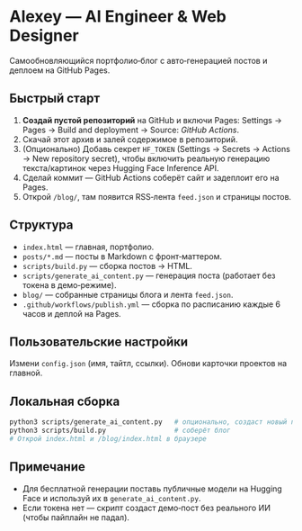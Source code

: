 # Alexey — AI Engineer & Web Designer

Самообновляющийся портфолио‑блог с авто‑генерацией постов и деплоем на GitHub Pages.

## Быстрый старт

1. **Создай пустой репозиторий** на GitHub и включи Pages: Settings → Pages → Build and deployment → Source: *GitHub Actions*.
2. Скачай этот архив и залей содержимое в репозиторий.
3. (Опционально) Добавь секрет `HF_TOKEN` (Settings → Secrets → Actions → New repository secret), чтобы включить реальную генерацию текста/картинок через Hugging Face Inference API.
4. Сделай коммит — GitHub Actions соберёт сайт и задеплоит его на Pages.
5. Открой `/blog/`, там появится RSS‑лента `feed.json` и страницы постов.

## Структура
- `index.html` — главная, портфолио.
- `posts/*.md` — посты в Markdown с фронт‑маттером.
- `scripts/build.py` — сборка постов → HTML.
- `scripts/generate_ai_content.py` — генерация поста (работает без токена в демо‑режиме).
- `blog/` — собранные страницы блога и лента `feed.json`.
- `.github/workflows/publish.yml` — сборка по расписанию каждые 6 часов и деплой на Pages.

## Пользовательские настройки
Измени `config.json` (имя, тайтл, ссылки). Обнови карточки проектов на главной.

## Локальная сборка
```bash
python3 scripts/generate_ai_content.py   # опционально, создаст новый пост
python3 scripts/build.py                 # соберёт блог
# Открой index.html и /blog/index.html в браузере
```

## Примечание
- Для бесплатной генерации поставь публичные модели на Hugging Face и используй их в `generate_ai_content.py`. 
- Если токена нет — скрипт создаст демо‑пост без реального ИИ (чтобы пайплайн не падал).
